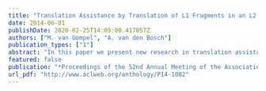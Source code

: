 ```yaml
---
title: "Translation Assistance by Translation of L1 Fragments in an L2 Context"
date: 2014-06-01
publishDate: 2020-02-25T14:09:00.417057Z
authors: ["M. van Gompel", "A. van den Bosch"]
publication_types: ["1"]
abstract: "In this paper we present new research in translation assistance. We describe a system capable of translating native language (L1) fragments to foreign language (L2) fragments in an L2 context. Practical applications of this research can be framed in the context of second language learning.  The type of translation assistance system under investigation here encourages language learners to write in their target language while allowing them to fall back to their native language in case the correct word or expression is not known. These code switches are subsequently translated to L2 given the L2 context.  We study the feasibility of exploiting cross-lingual context to obtain high-quality translation suggestions that improve over statistical language modelling and word-sense disambiguation baselines. A classification-based approach is presented that is indeed found to improve significantly over these baselines by making use of a contextual window spanning a small number of neighbouring words."
featured: false
publication: "*Proceedings of the 52nd Annual Meeting of the Association for Computational Linguistics (Volume 1: Long Papers)*"
url_pdf: "http://www.aclweb.org/anthology/P14-1082"
---
```


